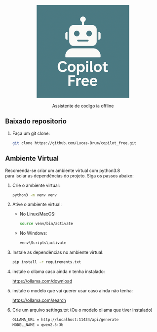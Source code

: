 <p align="center">
    <img src="assets/logo.png" alt="copilot_free logo" width="300"/>
</p>
<div align="center">
    Assistente de codigo ia offline
</div>

## Baixado repositorio

1. Faça um git clone:
    ```bash
    git clone https://github.com/Lucas-Brum/copilot_free.git
    ```

## Ambiente Virtual

Recomenda-se criar um ambiente virtual com python3.8    
para isolar as dependências do projeto. Siga os passos abaixo:

1. Crie o ambiente virtual:
    ```bash
    python3 -m venv venv
    ```
2. Ative o ambiente virtual:
    - No Linux/MacOS:
        ```bash
        source venv/bin/activate
        ```
    - No Windows:
        ```bash
        venv\Scripts\activate
        ```

3. Instale as dependências no ambiente virtual:
    ```bash
    pip install -r requirements.txt
    ```
4. instale o ollama caso ainda n tenha instalado:

    https://ollama.com/download

5. instale o modelo que vai querer usar caso ainda não tenha:

    https://ollama.com/search

5. Crie um arquivo settings.txt (Ou o modelo ollama que tiver instalado)
    ```bash
    OLLAMA_URL = http://localhost:11434/api/generate
    MODEL_NAME = qwen2.5:3b
    ```